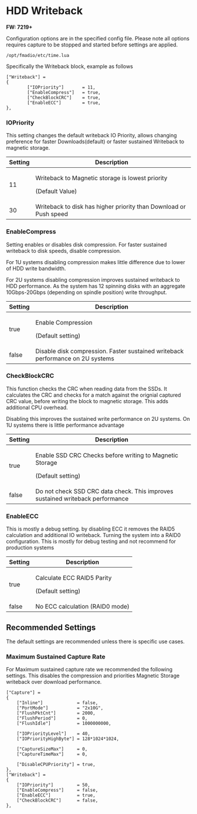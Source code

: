 # HDD Writeback

**FW: 7219+**

Configuration options are in the specified config file. Please note all options requires capture to be stopped and started before settings are applied.

```
/opt/fmadio/etc/time.lua
```

Specifically the Writeback block, example as follows

```
["Writeback"] =
{
        ["IOPriority"]       = 11,
        ["EnableCompress"]   = true,
        ["CheckBlockCRC"]    = true,
        ["EnableECC"]        = true,
},
```

### IOPriority

This setting changes the default writeback IO Priority, allows changing preference for faster Downloads(default) or faster sustained Writeback to magnetic storage.

| Setting | Description                                                                    |
| ------- | ------------------------------------------------------------------------------ |
| 11      | <p>Writeback to Magnetic storage is lowest priority </p><p>(Default Value)</p> |
| 30      | Writeback to disk has higher priority than Download or Push speed              |

### EnableCompress

Setting enables or disables disk compression. For faster sustained writeback to disk speeds, disable compression.&#x20;

For 1U systems disabling compression makes little difference due to lower of HDD write bandwidth.&#x20;

For 2U systems disabling compression improves sustained writeback to HDD performance. As the system has 12 spinning disks with an aggregate 10Gbps-20Gbps (depending on spindle position) write throughput.

| Setting | Description                                                                    |
| ------- | ------------------------------------------------------------------------------ |
| true    | <p>Enable Compression </p><p>(Default setting)</p>                             |
| false   | Disable disk compression. Faster sustained writeback performance on 2U systems |

### CheckBlockCRC

This function checks the CRC when reading data from the SSDs. It calculates the CRC and checks for a match against the orignial captured CRC value, before writing the block to magnetic storage. This adds additional CPU overhead.&#x20;

Disabling this improves the sustained write performance on 2U systems. On 1U systems there is little performance advantage

| Setting | Description                                                                              |
| ------- | ---------------------------------------------------------------------------------------- |
| true    | <p>Enable SSD CRC Checks before writing to Magnetic Storage </p><p>(Default setting)</p> |
| false   | Do not check SSD CRC data check. This improves sustained writeback performance           |

### EnableECC

This is mostly a debug setting. by disabling ECC it removes the RAID5 calculation and additional IO writeback. Turning the system into a RAID0 configuration. This is mostly for debug testing and not recommend for production systems

| Setting | Description                                                |
| ------- | ---------------------------------------------------------- |
| true    | <p>Calculate ECC RAID5 Parity </p><p>(Default setting)</p> |
| false   | No ECC calculation (RAID0 mode)                            |

## Recommended Settings

The default settings are recommended unless there is specific use cases.

### Maximum Sustained Capture  Rate

For Maximum sustained capture rate we recommended the following settings. This disables the compression and priorities Magnetic Storage writeback over download performance.

```
["Capture"] =
{
    ["Inline"]             = false,
    ["PortMode"]           = "2x10G",
    ["FlushPktCnt"]        = 2000,
    ["FlushPeriod"]        = 0,
    ["FlushIdle"]          = 1000000000,

    ["IOPriorityLevel"]    = 40,
    ["IOPriorityHighByte"] = 128*1024*1024,

    ["CaptureSizeMax"]     = 0,
    ["CaptureTimeMax"]     = 0,
    
    ["DisableCPUPriority"] = true,
},
["Writeback"] =
{
    ["IOPriority"]         = 50,
    ["EnableCompress"]     = false,
    ["EnableECC"]          = true,
    ["CheckBlockCRC"]      = false,
},
```
